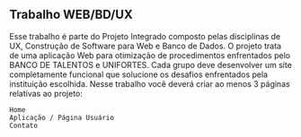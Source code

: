## Trabalho WEB/BD/UX 

Esse trabalho é parte do Projeto Integrado composto pelas disciplinas de UX, Construção de Software para Web e Banco de Dados. 
O projeto trata de uma aplicação Web para otimização de procedimentos enfrentados pelo BANCO DE TALENTOS e UNIFORTES.
Cada grupo deve desenvolver um site completamente funcional que solucione os desafios enfrentados pela instituição escolhida.
Nesse trabalho você deverá criar ao menos 3 páginas relativas ao projeto:

    Home
    Aplicação / Página Usuário
    Contato



